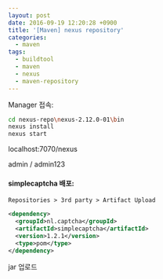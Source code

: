 ```yaml
---
layout: post
date: 2016-09-19 12:20:28 +0900
title: '[Maven] nexus repository'
categories:
  - maven
tags:
  - buildtool
  - maven
  - nexus
  - maven-repository
---
```


Manager 접속:

```bash
cd nexus-repo\nexus-2.12.0-01\bin
nexus install
nexus start
```

localhost:7070/nexus

admin / admin123


#### simplecaptcha 배포:

`Repositories > 3rd party > Artifact Upload`

```xml
<dependency>
  <groupId>nl.captcha</groupId>
  <artifactId>simplecaptcha</artifactId>
  <version>1.2.1</version>
  <type>pom</type>
</dependency>
```

jar 업로드
